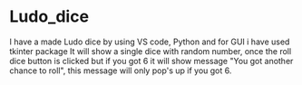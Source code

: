 # Ludo_dice
I have a made Ludo dice by using VS code, Python and for GUI i have used tkinter package
It will show a single dice with random number, once the roll dice button is clicked but if you got 6 it will show message "You got another chance to roll", this message will only pop's up if you got 6.
